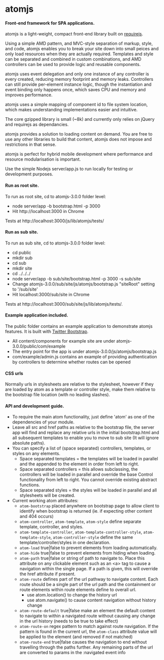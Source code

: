 # atomjs

#### Front-end framework for SPA applications.

atomjs is a light-weight, compact front-end library built on <a href="http://requirejs.org/">requirejs<a/>.

Using a simple AMD pattern, and MVC-style separation of markup, style, and code, atomjs enables you to break your site down into small peices and only load resources when they are actually required. Templates and style can be separated and combined in custom combinations, and AMD controllers can be used to provide logic and reusable components.

atomjs uses event delegation and only one instance of any controller is every created, reducing memory footprint and memory leaks. Controllers can still provide per-element instance logic, though the instantiation and event binding only happens once, which saves CPU and memory and improves performance.

atomjs uses a simple mapping of component id to file system location, which makes understanding implementations easier and intuitive.

The core gzipped library is small (~8k) and currently only relies on jQuery and requirejs as dependancies.

atomjs provides a solution to loading content on demand. You are free to use any other libraries to build that content, atomjs does not impose and restrictions in that sense.

atomjs is perfect for hybrid mobile development where performance and resource modularisation is important.

Use the simple Nodejs server/app.js to run locally for testing or development purposes.

#### Run as root site.
To run as root site, cd to atomjs-3.0.0 folder level:
*    node server/app -b bootstrap.html -p 3000
* Hit http://localhost:3000 in Chrome 

Tests at http://localhost:3000/js/lib/atomjs/tests/

#### Run as sub site.
To run as sub site, cd to atomjs-3.0.0 folder level:
*   cd public
*   mkdir sub
*   cd sub
*   mkdir site
*   cd ../../../
*   node server/app -b sub/site/bootstrap.html -p 3000 -s sub/site
* Change atomjs-3.0.0/sub/site/js/atomjs/bootstrap.js "siteRoot" setting to '/sub/site'
* Hit localhost:3000/sub/site in Chrome

Tests at http://localhost:3000/sub/site/js/lib/atomjs/tests/.

#### Example application included.
The public folder contains an example application to demonstrate atomjs features. It is built with <a href="http://twitter.github.io/bootstrap/">Twitter Bootstrap</a>.
* All content/components for example site are under atomjs-3.0.0/public/com/example
* The entry point for the app is under atomjs-3.0.0/js/atomjs/bootstrap.js
* com/example/admin.js contains an example of providing authentication by controllers to determine whether routes can be opened

#### CSS urls
Normally urls in stylesheets are relative to the stylesheet, however if they are loaded by atom as a template or controller style, make them relative to the bootstrap file location (with no leading slashes).

#### API and development guide.
* To require the main atom functionality, just define 'atom' as one of the dependencies of your module.
* Leave all src and href paths as relative to the bootstrap file, the server app will find and replace any relative urls in the initial bootstrap.html and all subsequent templates to enable you to move to sub site (It will ignore absolute paths).
* You can specify a list of (space separated) controllers, templates, or styles on any elements.
    - Space separated templates = the templates will be loaded in parallel and the appended to the element in order from left to right.
    - Space separated controllers = this allows subclassing, the controllers will be loaded in parallel and override the base Control functionality from left to right. You cannot override existing abstract functions.
    - Space separated styles = the styles will be loaded in parallel and all stylesheets will be created.
* Current working atom attributes:
    - <code>atom-bootstrap</code> placed anywhere on bootstrap page to allow client to identify when bootstrap is returned (ie. if expecting other content and 404 occurs)
    - <code>atom-controller</code>, <code>atom-template</code>, <code>atom-style</code> define separate template, controller, and styles.
    - <code>atom-template-controller</code>, <code>atom-template-controller-style</code>, <code>atom-template-style</code>, <code>atom-controller-style</code> define the same template/controller/styles in one declaration.
    - <code>atom-load</code> true|false to prevent elements from loading automatically.
    - <code>atom-hide</code> true|false to prevent elements from hiding when loading.
    - <code>atom-path</code> true|false or string of path to navigate to. Place this attribute on any clickable element such as an &lt;a&gt; tag to cause a navigation within the single page. If a path is given, this will override the href attribute if present.
    - <code>atom-route</code> defines part of the url pathway to navigate content. Each route should be a single part of the url path and the containment or route elements within route elements define to overall url.
        + use atom.location() to change the history url
        + use atom.navigate() to cause content navigation without history change
    - <code>atom-route-default</code> true|false make an element the default content to navigate to within a navigated route without causing any change in the url history (needs to be true to take effect)
    - <code>atom-route-on</code> regex pattern to match against route navigation. If the pattern is found in the current url, the <code>atom-class</code> attribute value will be applied to the element (and removed if not matched)
    - <code>atom-route-end</code> true|false causes the navigation to end without travelling through the paths further. Any remaining parts of the url are converted to params in the :navigated event info
